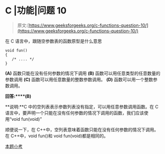 # C |功能|问题 10

> 原文:[https://www.geeksforgeeks.org/c-functions-question-10/](https://www.geeksforgeeks.org/c-functions-question-10/)

在 C 语言中，跟随空参数表的函数原型是什么意思

```
void fun()
{
   /* .... */
}
```

**(A)** 函数只能在没有任何参数的情况下调用
**(B)** 函数可以用任意类型的任意数量的参数调用
**(C)** 函数可以用任意数量的整数参数调用。
**(D)** 函数可以用一个整数参数调用。

**回答:****(B)**

**说明:**C 中的空列表表示参数列表没有指定，可以用任意参数调用函数。在 C 语言中，要声明一个只能在没有任何参数的情况下调用的函数，我们应该使用“void fun(void)”

顺便说一下，在 C++中，空列表意味着函数只能在没有任何参数的情况下调用。在 C++中，void fun()和 void fun(void)都是相同的。

[本题小考](https://www.geeksforgeeks.org/functions-properties-and-types-injective-surjective-bijective/)